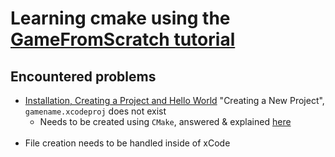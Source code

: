 # Learning cmake using the [GameFromScratch tutorial](https://gamefromscratch.com/cocos2d-x-c-game-programming-tutorial-series/)

## Encountered problems

- [Installation, Creating a Project and Hello World](https://gamefromscratch.com/cocos2d-x-tutorial-series-installation-creating-a-project-and-hello-world/) "Creating a New Project", `gamename.xcodeproj` does not exist
  - Needs to be created using `CMake`, answered & explained [here](https://stackoverflow.com/questions/60594861/cocos2d-x-4-0-new-project-not-includes-xcodeproj-file)
<br><br>
- File creation needs to be handled inside of xCode